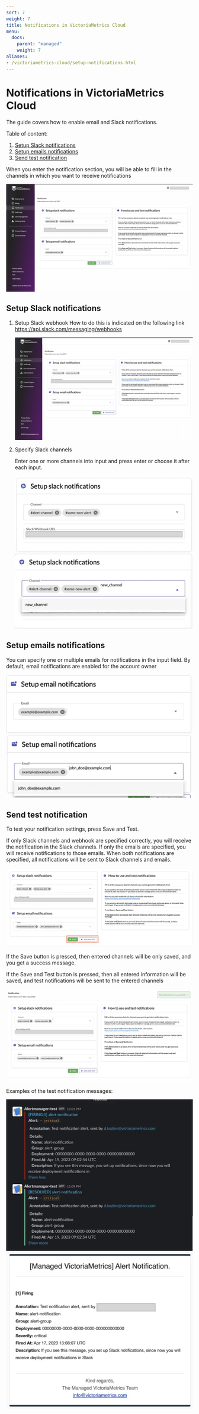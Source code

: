 ```yaml
---
sort: 7
weight: 7
title: Notifications in VictoriaMetrics Cloud
menu:
  docs:
    parent: "managed"
    weight: 7
aliases:
- /victoriametrics-cloud/setup-notifications.html
---
```

# Notifications in VictoriaMetrics Cloud

The guide covers how to enable email and Slack notifications.

Table of content:
1. [Setup Slack notifications](#setup-slack-notifications)
1. [Setup emails notifications](#setup-emails-notifications)
1. [Send test notification](#send-test-notification)

When you enter the notification section, you will be able to fill in the channels in which you
want to receive notifications

<img src="notifications_view.webp" >

## Setup Slack notifications

1. Setup Slack webhook
   How to do this is indicated on the following link 
<a href="https://api.slack.com/messaging/webhooks" target="_blank">https://api.slack.com/messaging/webhooks</a>

   <img src="notifications_view.webp" >

1. Specify Slack channels

   Enter one or more channels into input and press enter or choose it after each input.

     <img src="notifications_setup_slack.webp" >
     <img src="notifications_setup_slack_enter_channel.webp">

## Setup emails notifications

You can specify one or multiple emails for notifications in the input field. By default, 
email notifications are enabled for the account owner

  <img src="notifications_setup_emails.webp" >
  <img src="notifications_setup_emails_input.webp" >


## Send test notification

To test your notification settings, press Save and Test.

If only Slack channels and webhook are specified correctly, you will receive the notification in the Slack channels.
If only the emails are specified, you will receive notifications to those emails.
When both notifications are specified, all notifications will be sent to Slack channels and emails.

  <img src="notifications_save_and_test.webp" >

If the Save button is pressed, then entered channels will be only saved, and you get a success message.

If the Save and Test button is pressed, then all entered information will be saved, 
and test notifications will be sent to the entered channels

  <img src="notifications_save_success.webp" >

Examples of the test notification messages:

  <img src="notifications_slack_test.webp" >

  <img src="notifications_email_test.webp" >

